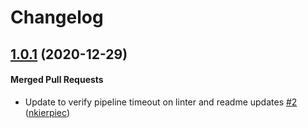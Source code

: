 # Changelog

<!-- latest_release 1.0.1 -->
## [1.0.1](https://github.com/chef/vault-util/tree/1.0.1) (2020-12-29)

#### Merged Pull Requests
- Update to verify pipeline timeout on linter and readme updates [#2](https://github.com/chef/vault-util/pull/2) ([nkierpiec](https://github.com/nkierpiec))
<!-- latest_release -->


